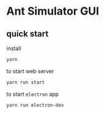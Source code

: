 # Ant Simulator GUI

## quick start
install
```bash
yarn
```
to start web server
```bash
yarn run start
```
to start `electron` app
```bash
yarn run electron-dev
```

